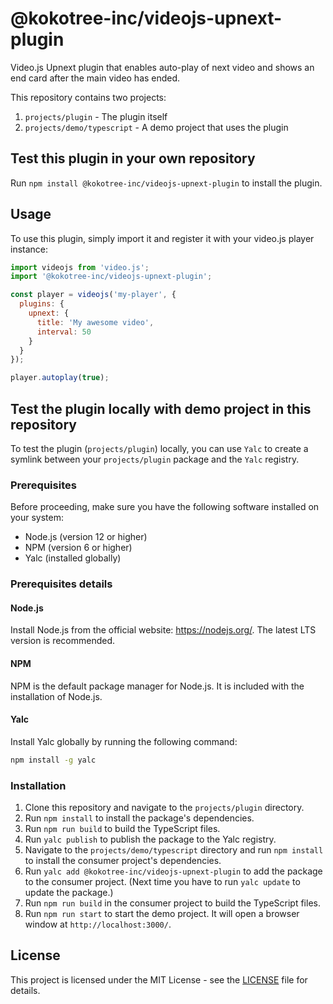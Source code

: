 # @kokotree-inc/videojs-upnext-plugin

Video.js Upnext plugin that enables auto-play of next video and shows an end card after the main video has ended.

This repository contains two projects:

1. `projects/plugin` - The plugin itself
2. `projects/demo/typescript` - A demo project that uses the plugin

## Test this plugin in your own repository

Run `npm install @kokotree-inc/videojs-upnext-plugin` to install the plugin.

## Usage

To use this plugin, simply import it and register it with your video.js player instance:

```javascript
import videojs from 'video.js';
import '@kokotree-inc/videojs-upnext-plugin';

const player = videojs('my-player', {
  plugins: {
    upnext: {
      title: 'My awesome video',
      interval: 50
    }
  }
});

player.autoplay(true);
```

## Test the plugin locally with demo project in this repository

To test the plugin (`projects/plugin`) locally, you can use `Yalc` to create a symlink between your `projects/plugin` package and the `Yalc` registry.

### Prerequisites

Before proceeding, make sure you have the following software installed on your system:

- Node.js (version 12 or higher)
- NPM (version 6 or higher)
- Yalc (installed globally)

### Prerequisites details

#### Node.js

Install Node.js from the official website: https://nodejs.org/. The latest LTS version is recommended.

#### NPM

NPM is the default package manager for Node.js. It is included with the installation of Node.js.

#### Yalc

Install Yalc globally by running the following command:

```bash
npm install -g yalc
```

### Installation

1. Clone this repository and navigate to the `projects/plugin` directory.
2. Run `npm install` to install the package's dependencies.
3. Run `npm run build` to build the TypeScript files.
4. Run `yalc publish` to publish the package to the Yalc registry.
5. Navigate to the `projects/demo/typescript` directory and run `npm install` to install the consumer project's dependencies.
6. Run `yalc add @kokotree-inc/videojs-upnext-plugin` to add the package to the consumer project. (Next time you have to run `yalc update` to update the package.)
7. Run `npm run build` in the consumer project to build the TypeScript files.
8. Run `npm run start` to start the demo project. It will open a browser window at `http://localhost:3000/`.

## License

This project is licensed under the MIT License - see the [LICENSE](LICENSE) file for details.
